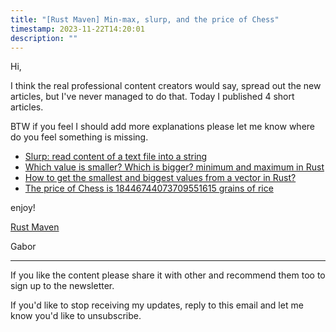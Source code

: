 ```yaml
---
title: "[Rust Maven] Min-max, slurp, and the price of Chess"
timestamp: 2023-11-22T14:20:01
description: ""
---
```


Hi,

I think the real professional content creators would say, spread out the new articles, but I've never managed to do that.
Today I published 4 short articles.

BTW if you feel I should add more explanations please let me know where do you feel something is missing.

* [Slurp: read content of a text file into a string](https://rust.code-maven.com/slurp)
* [Which value is smaller? Which is bigger? minimum and maximum in Rust](https://rust.code-maven.com/min-max)
* [How to get the smallest and biggest values from a vector in Rust?](https://rust.code-maven.com/minimum-and-maximum-element-of-vector)
* [The price of Chess is 18446744073709551615 grains of rice](https://rust.code-maven.com/price-of-chess)

enjoy!

[Rust Maven](https://rust.code-maven.com/)

  Gabor

---
If you like the content please share it with other and recommend them too to sign up to the newsletter.


If you'd like to stop receiving my updates, reply to this email and let me know you'd like to unsubscribe.


